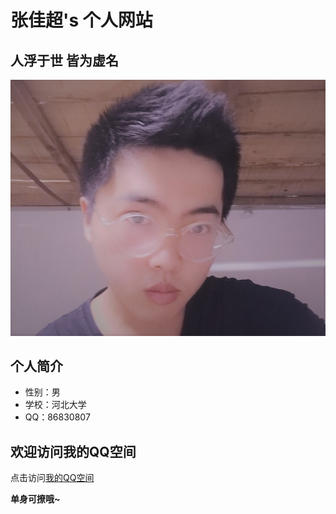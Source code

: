 张佳超's 个人网站
=============
人浮于世 皆为虚名
-------------

![Alt text](2.jpg)

个人简介
-------------

*   性别：男
*   学校：河北大学
*   QQ：86830807

欢迎访问我的QQ空间
-------------
点击访问[我的QQ空间](https://user.qzone.qq.com/86830807/infocenter)



**单身可撩哦~**